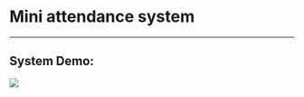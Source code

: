 <h1>Mini attendance system</h1>
<hr/>
<h2>System Demo:</h2>
<img src="mini attendance system demo.gif"/>
